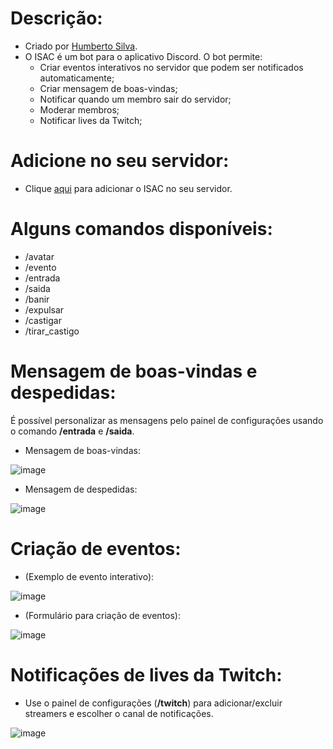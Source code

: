 # Descrição:
* Criado por [Humberto Silva](https://github.com/hptsilva/).
* O ISAC é um bot para o aplicativo Discord. O bot permite:
  * Criar eventos interativos no servidor que podem ser notificados automaticamente;
  * Criar mensagem de boas-vindas;
  * Notificar quando um membro sair do servidor;
  * Moderar membros;
  * Notificar lives da Twitch;

# Adicione no seu servidor:

* Clique [aqui](https://discord.com/oauth2/authorize?client_id=1136689149601124383&permissions=8&integration_type=0&scope=bot) para adicionar o ISAC no seu servidor.

# Alguns comandos disponíveis:

* /avatar
* /evento
* /entrada
* /saida
* /banir
* /expulsar
* /castigar
* /tirar_castigo

# Mensagem de boas-vindas e despedidas:
É possível personalizar as mensagens pelo painel de configurações usando o comando **/entrada** e **/saida**.
* Mensagem de boas-vindas:

![image](https://github.com/user-attachments/assets/b4271b24-a4bb-4ae0-800a-e6438aa2008e)
* Mensagem de despedidas:

![image](https://github.com/user-attachments/assets/9f324c26-791a-4164-a9ed-80b739cbaf09)

# Criação de eventos:

* (Exemplo de evento interativo):

![image](https://github.com/user-attachments/assets/562e6fed-0456-46da-8b27-2d29449aa11b)
* (Formulário para criação de eventos):

![image](https://github.com/user-attachments/assets/2b130c89-4ea8-42c0-9350-d6726dd167d2)

# Notificações de lives da Twitch:

* Use o painel de configurações (**/twitch**) para adicionar/excluir streamers e escolher o canal de notificações.
  
![image](https://github.com/user-attachments/assets/f7f8f74b-a06b-4bb6-b163-2353e4eb84e3)




